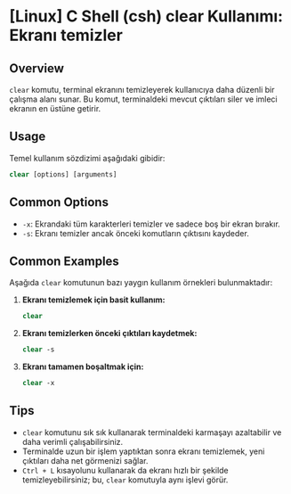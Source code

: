 # [Linux] C Shell (csh) clear Kullanımı: Ekranı temizler

## Overview
`clear` komutu, terminal ekranını temizleyerek kullanıcıya daha düzenli bir çalışma alanı sunar. Bu komut, terminaldeki mevcut çıktıları siler ve imleci ekranın en üstüne getirir.

## Usage
Temel kullanım sözdizimi aşağıdaki gibidir:
```csh
clear [options] [arguments]
```

## Common Options
- `-x`: Ekrandaki tüm karakterleri temizler ve sadece boş bir ekran bırakır.
- `-s`: Ekranı temizler ancak önceki komutların çıktısını kaydeder.

## Common Examples
Aşağıda `clear` komutunun bazı yaygın kullanım örnekleri bulunmaktadır:

1. **Ekranı temizlemek için basit kullanım:**
   ```csh
   clear
   ```

2. **Ekranı temizlerken önceki çıktıları kaydetmek:**
   ```csh
   clear -s
   ```

3. **Ekranı tamamen boşaltmak için:**
   ```csh
   clear -x
   ```

## Tips
- `clear` komutunu sık sık kullanarak terminaldeki karmaşayı azaltabilir ve daha verimli çalışabilirsiniz.
- Terminalde uzun bir işlem yaptıktan sonra ekranı temizlemek, yeni çıktıları daha net görmenizi sağlar.
- `Ctrl + L` kısayolunu kullanarak da ekranı hızlı bir şekilde temizleyebilirsiniz; bu, `clear` komutuyla aynı işlevi görür.